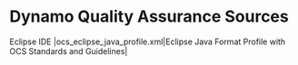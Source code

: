 # Dynamo Quality Assurance Sources

Eclipse IDE
|ocs_eclipse_java_profile.xml|Eclipse Java Format Profile with OCS Standards and Guidelines|
